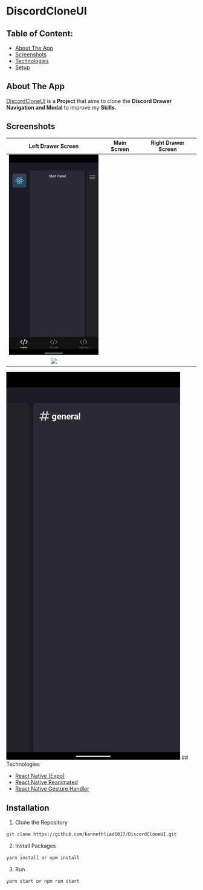 # DiscordCloneUI

## Table of Content:

- [About The App](#about-the-app)
- [Screenshots](#screenshots)
- [Technologies](#technologies)
- [Setup](#setup)

## About The App

<a href="https://github.com/kennethliad1017/DiscordCloneUI">DiscordCloneUI</a> is a **Project** that aims to clone the **Discord Drawer Navigation and Modal** to improve my **Skills**.

## Screenshots

Left Drawer Screen| Main Screen |Right Drawer Screen|
:-------------------------:|:-------------------------:|:-------------------------:
<img src="readme_assets/overlapping_panels_left.png" width=240 /> |
<IMG SRC="readme_assets/overlapping_panels_center.pngCenter Panel" /> |
<IMG src="readme_assets/overlapping_panels_right.png" />
## Technologies

- [React Native (Expo)](https://docs.expo.dev/get-started/installation/)
- [React Native Reanimated](https://docs.swmansion.com/react-native-reanimated/docs/)
- [React Native Gesture Handler](https://docs.swmansion.com/react-native-gesture-handler/docs/)

## Installation
1. Clone the Repository
```sh
git clone https://github.com/kennethliad1017/DiscordCloneUI.git
```

2. Install Packages
```sh
yarn install or npm install
```
3. Run
```sh
yarn start or npm run start
```
